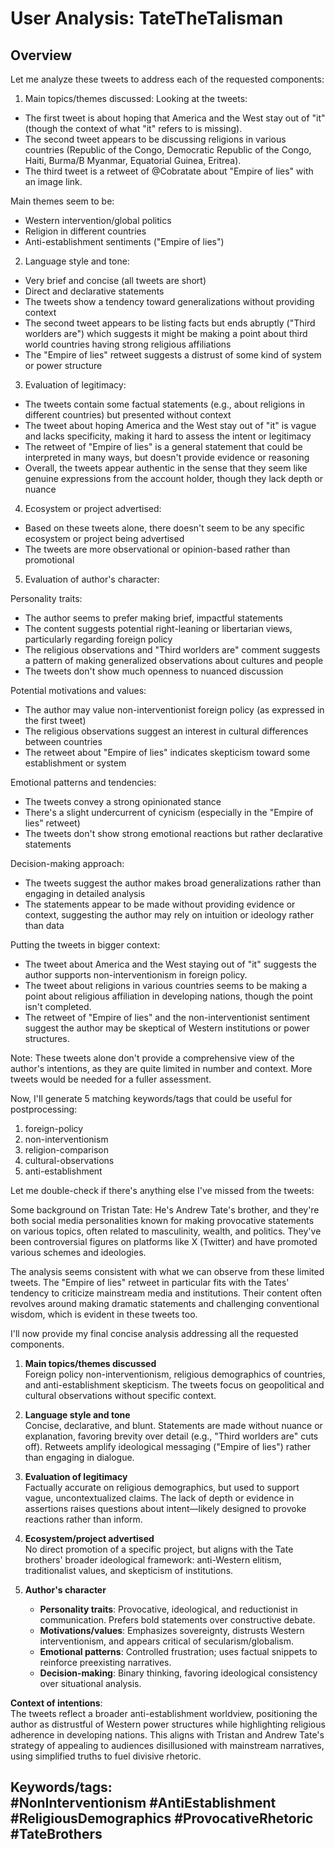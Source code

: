 # User Analysis: TateTheTalisman

## Overview

<think>
Let me analyze these tweets to address each of the requested components:

1. Main topics/themes discussed:
Looking at the tweets:
- The first tweet is about hoping that America and the West stay out of "it" (though the context of what "it" refers to is missing).
- The second tweet appears to be discussing religions in various countries (Republic of the Congo, Democratic Republic of the Congo, Haiti, Burma/B Myanmar, Equatorial Guinea, Eritrea).
- The third tweet is a retweet of @Cobratate about "Empire of lies" with an image link.

Main themes seem to be:
- Western intervention/global politics
- Religion in different countries
- Anti-establishment sentiments ("Empire of lies")

2. Language style and tone:
- Very brief and concise (all tweets are short)
- Direct and declarative statements
- The tweets show a tendency toward generalizations without providing context
- The second tweet appears to be listing facts but ends abruptly ("Third worlders are") which suggests it might be making a point about third world countries having strong religious affiliations
- The "Empire of lies" retweet suggests a distrust of some kind of system or power structure

3. Evaluation of legitimacy:
- The tweets contain some factual statements (e.g., about religions in different countries) but presented without context
- The tweet about hoping America and the West stay out of "it" is vague and lacks specificity, making it hard to assess the intent or legitimacy
- The retweet of "Empire of lies" is a general statement that could be interpreted in many ways, but doesn't provide evidence or reasoning
- Overall, the tweets appear authentic in the sense that they seem like genuine expressions from the account holder, though they lack depth or nuance

4. Ecosystem or project advertised:
- Based on these tweets alone, there doesn't seem to be any specific ecosystem or project being advertised
- The tweets are more observational or opinion-based rather than promotional

5. Evaluation of author's character:

Personality traits:
- The author seems to prefer making brief, impactful statements
- The content suggests potential right-leaning or libertarian views, particularly regarding foreign policy
- The religious observations and "Third worlders are" comment suggests a pattern of making generalized observations about cultures and people
- The tweets don't show much openness to nuanced discussion

Potential motivations and values:
- The author may value non-interventionist foreign policy (as expressed in the first tweet)
- The religious observations suggest an interest in cultural differences between countries
- The retweet about "Empire of lies" indicates skepticism toward some establishment or system

Emotional patterns and tendencies:
- The tweets convey a strong opinionated stance
- There's a slight undercurrent of cynicism (especially in the "Empire of lies" retweet)
- The tweets don't show strong emotional reactions but rather declarative statements

Decision-making approach:
- The tweets suggest the author makes broad generalizations rather than engaging in detailed analysis
- The statements appear to be made without providing evidence or context, suggesting the author may rely on intuition or ideology rather than data

Putting the tweets in bigger context:
- The tweet about America and the West staying out of "it" suggests the author supports non-interventionism in foreign policy.
- The tweet about religions in various countries seems to be making a point about religious affiliation in developing nations, though the point isn't completed.
- The retweet of "Empire of lies" and the non-interventionist sentiment suggest the author may be skeptical of Western institutions or power structures.

Note: These tweets alone don't provide a comprehensive view of the author's intentions, as they are quite limited in number and context. More tweets would be needed for a fuller assessment.

Now, I'll generate 5 matching keywords/tags that could be useful for postprocessing:
1. foreign-policy
2. non-interventionism
3. religion-comparison
4. cultural-observations
5. anti-establishment

Let me double-check if there's anything else I've missed from the tweets:

Some background on Tristan Tate: He's Andrew Tate's brother, and they're both social media personalities known for making provocative statements on various topics, often related to masculinity, wealth, and politics. They've been controversial figures on platforms like X (Twitter) and have promoted various schemes and ideologies.

The analysis seems consistent with what we can observe from these limited tweets. The "Empire of lies" retweet in particular fits with the Tates' tendency to criticize mainstream media and institutions. Their content often revolves around making dramatic statements and challenging conventional wisdom, which is evident in these tweets too.

I'll now provide my final concise analysis addressing all the requested components.
</think>

1. **Main topics/themes discussed**  
   Foreign policy non-interventionism, religious demographics of countries, and anti-establishment skepticism. The tweets focus on geopolitical and cultural observations without specific context.

2. **Language style and tone**  
   Concise, declarative, and blunt. Statements are made without nuance or explanation, favoring brevity over detail (e.g., "Third worlders are" cuts off). Retweets amplify ideological messaging ("Empire of lies") rather than engaging in dialogue.

3. **Evaluation of legitimacy**  
   Factually accurate on religious demographics, but used to support vague, uncontextualized claims. The lack of depth or evidence in assertions raises questions about intent—likely designed to provoke reactions rather than inform.

4. **Ecosystem/project advertised**  
   No direct promotion of a specific project, but aligns with the Tate brothers' broader ideological framework: anti-Western elitism, traditionalist values, and skepticism of institutions.

5. **Author's character**  
   - **Personality traits**: Provocative, ideological, and reductionist in communication. Prefers bold statements over constructive debate.  
   - **Motivations/values**: Emphasizes sovereignty, distrusts Western interventionism, and appears critical of secularism/globalism.  
   - **Emotional patterns**: Controlled frustration; uses factual snippets to reinforce preexisting narratives.  
   - **Decision-making**: Binary thinking, favoring ideological consistency over situational analysis.  

**Context of intentions**:  
The tweets reflect a broader anti-establishment worldview, positioning the author as distrustful of Western power structures while highlighting religious adherence in developing nations. This aligns with Tristan and Andrew Tate's strategy of appealing to audiences disillusioned with mainstream narratives, using simplified truths to fuel divisive rhetoric.

**Keywords/tags**:  
#NonInterventionism #AntiEstablishment #ReligiousDemographics #ProvocativeRhetoric #TateBrothers
---
